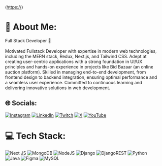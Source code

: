 <!-- Banner URL -->
([https://](https://res.cloudinary.com/dzflqtsc4/image/upload/v1753187837/github-header-image_johgfr.png))

# 💫 About Me:
Full Stack Developer 🚀<br><br> Motivated Fullstack Developer with expertise in modern web technologies, including the MERN stack, Redux, Next.js, and Tailwind CSS. Adept at creating user-centric applications with a strong foundation in UI/UX principles and hands-on experience in projects like Bid Bazaar (an online auction platform). Skilled in managing end-to-end development, from frontend design to backend integration, ensuring optimal performance and a seamless user experience. Committed to continuous learning and delivering innovative solutions in web development.

## 🌐 Socials:
[![Instagram](https://img.shields.io/badge/Instagram-%23E4405F.svg?logo=Instagram&logoColor=white)](https://instagram.com/blockbusterandy) [![LinkedIn](https://img.shields.io/badge/LinkedIn-%230077B5.svg?logo=linkedin&logoColor=white)](https://linkedin.com/in/blockbusterandy) [![Twitch](https://img.shields.io/badge/Twitch-%239146FF.svg?logo=Twitch&logoColor=white)](https://twitch.tv/blockbusterandy) [![X](https://img.shields.io/badge/X-black.svg?logo=X&logoColor=white)](https://x.com/BlockbusterAndy) [![YouTube](https://img.shields.io/badge/YouTube-%23FF0000.svg?logo=YouTube&logoColor=white)](https://youtube.com/@blockbusterandy) 

# 💻 Tech Stack:
![Next JS](https://img.shields.io/badge/Next-black?style=for-the-badge&logo=next.js&logoColor=white) ![MongoDB](https://img.shields.io/badge/MongoDB-%234ea94b.svg?style=for-the-badge&logo=mongodb&logoColor=white) ![NodeJS](https://img.shields.io/badge/node.js-6DA55F?style=for-the-badge&logo=node.js&logoColor=white) ![Django](https://img.shields.io/badge/django-%23092E20.svg?style=for-the-badge&logo=django&logoColor=white) ![DjangoREST](https://img.shields.io/badge/DJANGO-REST-ff1709?style=for-the-badge&logo=django&logoColor=white&color=ff1709&labelColor=gray) ![Python](https://img.shields.io/badge/python-3670A0?style=for-the-badge&logo=python&logoColor=ffdd54) ![Java](https://img.shields.io/badge/java-%23ED8B00.svg?style=for-the-badge&logo=openjdk&logoColor=white) ![Figma](https://img.shields.io/badge/figma-%23F24E1E.svg?style=for-the-badge&logo=figma&logoColor=white) ![MySQL](https://img.shields.io/badge/mysql-4479A1.svg?style=for-the-badge&logo=mysql&logoColor=white)
